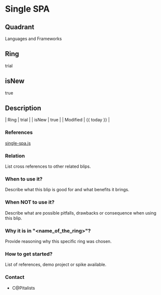# Single SPA

## Quadrant

Languages and Frameworks

## Ring

trial

## isNew

true

## Description

| Ring     | trial       |
| isNew    | true        |
| Modified | {{ today }} |

### References

[single-spa.js](https://single-spa.js.org)

### Relation
 
List cross references to other related blips.

### When to use it?
 
Describe what this blip is good for and what benefits it brings.
 
### When NOT to use it?
 
Describe what are possible pitfalls, drawbacks or consequence when using this blip.
 
### Why it is in "<name_of_the_ring>"?
 
Provide reasoning why this specific ring was chosen.
 
### How to get started?
 
List of references, demo project or spike available.
 
### Contact

- C@Pitalists

 
